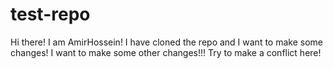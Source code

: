 # test-repo
Hi there! I am AmirHossein!
I have cloned the repo and I want to make some changes!
I want to make some other changes!!!
Try to make a conflict here!
